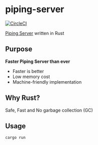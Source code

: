 # piping-server
[![CircleCI](https://circleci.com/gh/nwtgck/piping-server-rust.svg?style=shield)](https://circleci.com/gh/nwtgck/piping-server-rust)

[Piping Server](https://github.com/nwtgck/piping-server) written in Rust

## Purpose
**Faster Piping Server than ever**  

* Faster is better
* Low memory cost
* Machine-friendly implementation

## Why Rust?
Safe, Fast and No garbage collection (GC)

## Usage
```rs
cargo run
```
